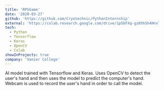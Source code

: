 ```yaml
---
title: 'RPSGame'
date: '2020-03-27'
github: 'https://github.com/Cryotechnic/PythonInternship'
external: 'https://colab.research.google.com/drive/1p5bFXq-gzKhhSh4HnvTB0UjODbTk0UZS?usp=sharing'
tech:
  - Python
  - Tensorflow
  - Keras
  - OpenCV
  - Colab
showInProjects: true
company: 'Vanier College'
---
```


AI model trained with Tensorflow and Keras. Uses OpenCV to detect the user's hand and then uses the model to predict the computer's hand. Webcam is used to record the user's hand in order to call the model.
